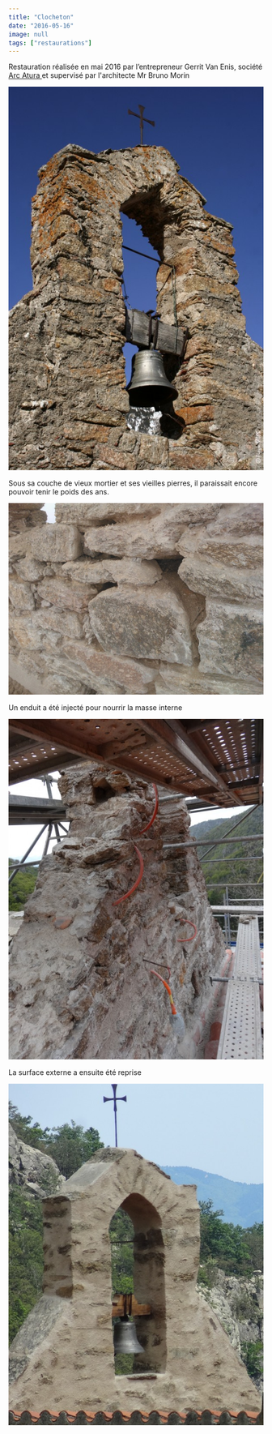 ```yaml
---
title: "Clocheton"
date: "2016-05-16"
image: null
tags: ["restaurations"]
---
```


Restauration réalisée en mai 2016 par l’entrepreneur Gerrit Van Enis, société <a href="http://arc-atura-restaurationdubaticatalan.blogspot.fr/" >
Arc Atura
</a> et supervisé par l'architecte Mr Bruno Morin

<img
  alt
  src="/images/clocheton-03.jpg"
  class="article-img-cover"
/>

Sous sa couche de vieux mortier et ses vieilles pierres, il paraissait encore pouvoir tenir le poids des ans.

<img
  alt
  src="/images/CLOCHETON-15.jpg"
  class="article-img-small"
/>

Un enduit a été injecté pour nourrir la masse interne

<img
  alt
  src="/images/clocheton-11-jpg.jpg"
  class="article-img-small"
/>

La surface externe a ensuite été reprise

<img
    alt
    src="/images/clocheton-12bis-jpg.jpg"
    class="article-img-cover"
  />
